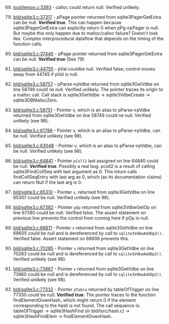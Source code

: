 69. [tool/lemon.c:3393](https://github.com/pguttula/InferAFL/blob/master/sqlite-version-3.6.10/tool/lemon.c#L3393) - calloc could return null. Verified unlikely.

<!--  70. [tool/lemon.c:3578](https://github.com/pguttula/InferAFL/blob/master/sqlite-version-3.6.10/tool/lemon.c#L3578) - file handler named out is not never closed. -->

79. [bld/sqlite3.c:37317](https://github.com/pguttula/InferAFL/blob/master/sqlite-version-3.6.10/bld/sqlite3.c#L37317) - pPage pointer returned from sqlite3PagerGetExtra can
be null. __Verified true__. This can happen because sqlite3PagerGetExtra can
explicitly return 0 when pPg-\>pPager is null. But maybe this only happen due to
malloc/calloc failure? Doesn't look like. Complex interprocedural dataflow that
depends on the timing of the function calls.

81. [bld/sqlite3.c:37440](https://github.com/pguttula/InferAFL/blob/master/sqlite-version-3.6.10/bld/sqlite3.c#L37440) - pPage pointer returned from sqlite3PagerGetExtra can
be null. __Verified true__ (See 79).

82. [bld/sqlite3.c:44755](https://github.com/pguttula/InferAFL/blob/master/sqlite-version-3.6.10/bld/sqlite3.c#L44755) - pVal couldbe null. Verified false; control moves away
from 44745 if pVal is null.

98. [bld/sqlite3.c:58757](https://github.com/pguttula/InferAFL/blob/master/sqlite-version-3.6.10/bld/sqlite3.c#L58757) - pParse-\>pVdbe returned from sqlite3GetVdbe on line
58749 could ne null. Verified unlikely. The pointer traces its origin to a malloc
call. Call stack is sqlite3GetVdbe -> sqlite3VdbeCreate -> sqlite3DBMallocZero.

99. [bld/sqlite3.c:58751](https://github.com/pguttula/InferAFL/blob/master/sqlite-version-3.6.10/bld/sqlite3.c#L58751) - Pointer v, which is an alias to pParse-\>pVdbe
returned from sqlite3GetVdbe on line 58749 could ne null. Verified unlikely (see 98).

101. [bld/sqlite3.c:61788](https://github.com/pguttula/InferAFL/blob/master/sqlite-version-3.6.10/bld/sqlite3.c#L61788) - Pointer v, which is an alias to pParse-\>pVdbe, can
be null. Verified unlikely (see 98).

102. [bld/sqlite3.c:63048](https://github.com/pguttula/InferAFL/blob/master/sqlite-version-3.6.10/bld/sqlite3.c#L63048) - Pointer v, which is an alias to pParse-\>pVdbe, can
be null. Verified unlikely (see 98).

103. [bld/sqlite3.c:64841](https://github.com/pguttula/InferAFL/blob/master/sqlite-version-3.6.10/bld/sqlite3.c#L64841) - Pointer `pColl2` last assigned on line 64840 could
be null. __Verified true__. Possibly a real bug. pcoll2 is a result of calling
sqlite3FindCollSeq with last argument as 0. This inturn calls
findCollSeqEntry with last arg as 0, which (as its documentation
claims) can return Null if the last arg is 0.

104. [bld/sqlite3.c:65310](https://github.com/pguttula/InferAFL/blob/master/sqlite-version-3.6.10/bld/sqlite3.c#L65310) - Pointer `v`, returned from sqlite3GetVdbe
on line 65307 could be null. Verified unlikely (see 98).

105. [bld/sqlite3.c:67382](https://github.com/pguttula/InferAFL/blob/master/sqlite-version-3.6.10/bld/sqlite3.c#L67382) - Pointer `pOp` returned from sqlite3VdbeGetOp on line
67380 could be null. Verified false. The assert statement on previous line
prevents the control from coming here if pOp is null.

109. [bld/sqlite3.c:68611](https://github.com/pguttula/InferAFL/blob/master/sqlite-version-3.6.10/bld/sqlite3.c#L68611) - Pointer `v` returned from sqlite3GetVdbe on line
68605 could be null and is dereferenced by call to `sqlite3VdbeAddOp2()`.
Verified false. Assert statement on 68606 prevents this.

110. [bld/sqlite3.c:70285](https://github.com/pguttula/InferAFL/blob/master/sqlite-version-3.6.10/bld/sqlite3.c#L70285) - Pointer `v` returned from sqlite3GetVdbe on line 70283
could be null and is dereferenced by call to `sqlite3VdbeAddOp2()`. Verified
unlikely (see 98).

114. [bld/sqlite3.c:73867](https://github.com/pguttula/InferAFL/blob/master/sqlite-version-3.6.10/bld/sqlite3.c#L73867) - Pointer `v` returned from sqlite3GetVdbe on
line 73860 could be null and is dereferenced by call to
`sqlite3VdbeAddOp2()`. Verified unlikely (see 98).

116. [bld/sqlite3.c:77332](https://github.com/pguttula/InferAFL/blob/master/sqlite-version-3.6.10/bld/sqlite3.c#L77332) - Pointer `pTable` returned by tableOfTrigger on line
77330 could be null.  __Verified true__. The pointer traces to the function
findElementGivenHash, which might return 0 if the element corresponding to the
hash is not found. The call sequence is: tableOfTrigger -> sqlite3HashFind (in
bld/tsrc/hash.c) -> sqlite3HashFindElem -> findElementGivenHash.

